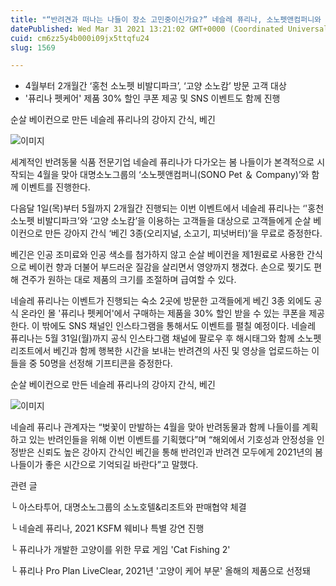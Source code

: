 ```yaml
---
title: "“반려견과 떠나는 나들이 장소 고민중이신가요?” 네슬레 퓨리나, 소노펫앤컴퍼니와 베긴 증정 이벤트 개최"
datePublished: Wed Mar 31 2021 13:21:02 GMT+0000 (Coordinated Universal Time)
cuid: cm6zz5y4b000i09jx5ttqfu24
slug: 1569

---
```



- 4월부터 2개월간 ‘홍천 소노펫 비발디파크’, ‘고양 소노캄’ 방문 고객 대상
- '퓨리나 펫케어' 제품 30% 할인 쿠폰 제공 및 SNS 이벤트도 함께 진행

순살 베이컨으로 만든 네슬레 퓨리나의 강아지 간식, 베긴

![이미지](https://cdn.hashnode.com/res/hashnode/image/upload/v1739247680337/3a1582ad-882d-47b6-b985-0a7df02268de.jpeg)

세계적인 반려동물 식품 전문기업 네슬레 퓨리나가 다가오는 봄 나들이가 본격적으로 시작되는 4월을 맞아 대명소노그룹의 ‘소노펫앤컴퍼니(SONO Pet ＆ Company)’와 함께 이벤트를 진행한다.

다음달 1일(목)부터 5월까지 2개월간 진행되는 이번 이벤트에서 네슬레 퓨리나는 ‘'홍천 소노펫 비발디파크’와 ‘고양 소노캄’을 이용하는 고객들을 대상으로 고객들에게 순살 베이컨으로 만든 강아지 간식 ‘베긴 3종(오리지널, 소고기, 피넛버터)’을 무료로 증정한다.

베긴은 인공 조미료와 인공 색소를 첨가하지 않고 순살 베이컨을 제1원료로 사용한 간식으로 베이컨 향과 더불어 부드러운 질감을 살리면서 영양까지 챙겼다. 손으로 찢기도 편해 견주가 원하는 대로 제품의 크기를 조절하며 급여할 수 있다.

네슬레 퓨리나는 이벤트가 진행되는 숙소 2곳에 방문한 고객들에게 베긴 3종 외에도 공식 온라인 몰 '퓨리나 펫케어'에서 구매하는 제품을 30% 할인 받을 수 있는 쿠폰을 제공한다. 이 밖에도 SNS 채널인 인스타그램을 통해서도 이벤트를 펼칠 예정이다. 네슬레 퓨리나는 5월 31일(월)까지 공식 인스타그램 채널에 팔로우 후 해시태그와 함께 소노펫 리조트에서 베긴과 함께 행복한 시간을 보내는 반려견의 사진 및 영상을 업로드하는 이들을 중 50명을 선정해 기프티콘을 증정한다.

순살 베이컨으로 만든 네슬레 퓨리나의 강아지 간식, 베긴

![이미지](https://cdn.hashnode.com/res/hashnode/image/upload/v1739247682717/c27e2778-fe09-403a-b8da-a5daa4f2ca68.jpeg)

네슬레 퓨리나 관계자는 “벚꽃이 만발하는 4월을 맞아 반려동물과 함께 나들이를 계획하고 있는 반려인들을 위해 이번 이벤트를 기획했다”며 “해외에서 기호성과 안정성을 인정받은 신뢰도 높은 강아지 간식인 베긴을 통해 반려인과 반려견 모두에게 2021년의 봄 나들이가 좋은 시간으로 기억되길 바란다”고 말했다.

관련 글

└ 아스타투어, 대명소노그룹의 소노호텔&리조트와 판매협약 체결

└ 네슬레 퓨리나, 2021 KSFM 웨비나 특별 강연 진행

└ 퓨리나가 개발한 고양이를 위한 무료 게임 'Cat Fishing 2'

└ 퓨리나 Pro Plan LiveClear, 2021년 '고양이 케어 부문' 올해의 제품으로 선정돼